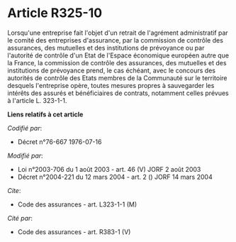 # Article R325-10

Lorsqu'une entreprise fait l'objet d'un retrait de l'agrément administratif par le comité des entreprises d'assurance, par la
commission de contrôle des assurances, des mutuelles et des institutions de prévoyance ou par l'autorité de contrôle d'un
Etat de l'Espace économique européen autre que la France, la commission de contrôle des assurances, des mutuelles et des
institutions de prévoyance prend, le cas échéant, avec le concours des autorités de contrôle des Etats membres de la
Communauté sur le territoire desquels l'entreprise opère, toutes mesures propres à sauvegarder les intérêts des assurés et
bénéficiaires de contrats, notamment celles prévues à l'article L. 323-1-1.

**Liens relatifs à cet article**

_Codifié par_:

  - Décret n°76-667 1976-07-16

_Modifié par_:

  - Loi n°2003-706 du 1 août 2003 - art. 46 (V) JORF 2 août 2003
  - Décret n°2004-221 du 12 mars 2004 - art. 2 () JORF 14 mars 2004

_Cite_:

  - Code des assurances - art. L323-1-1 (M)

_Cité par_:

  - Code des assurances - art. R383-1 (V)
